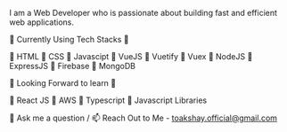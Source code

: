  I am a Web Developer who is passionate about building fast and efficient web applications. 
 
  🔭 Currently Using Tech Stacks 🔭
 
  🔭 HTML 🔭 CSS 🔭 Javascipt
  🔭 VueJS 🔭 Vuetify 🔭 Vuex
  🔭 NodeJS 🔭 ExpressJS
  🔭 Firebase 🔭 MongoDB

  🌱 Looking Forward to learn 🌱
  
  🌱 React JS
  🌱 AWS
  🌱 Typescript
  🌱 Javascript Libraries

 💬 Ask me a question /  📫 Reach Out to Me - 
 toakshay.official@gmail.com
